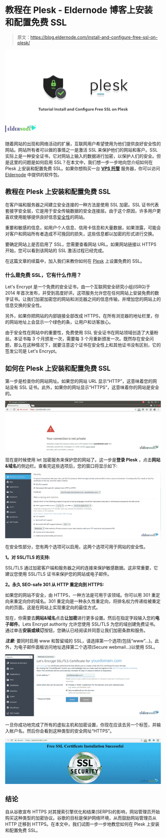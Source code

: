 # 教程在 Plesk - Eldernode 博客上安装和配置免费 SSL

> 原文：<https://blog.eldernode.com/install-and-configure-free-ssl-on-plesk/>

![Tutorial Install and Configure Free SSL on Plesk](img/207f0cd9a1a1a99adc44ab30e8dfee69.png)

随着网站的出现和网络活动的扩展，互联网用户希望使用为他们提供良好安全性的网站。网站所有者可以做的事情之一是激活 SSL 来保护他们的网站和客户。SSL 实际上是一种安全证书，它对网站上输入的数据进行加密，以保护人们的安全。但是这里的问题是如何启用 SSL？在本文中，我们想一步一步地向您介绍如何在 Plesk 上安装和配置免费 SSL。如果你想购买一台 **[VPS 托管](https://eldernode.com/vps-hosting/)** 服务器，你可以访问 [Eldernode](https://eldernode.com/) 中提供的软件包。

## **教程在 Plesk 上安装和配置免费 SSL**

在客户端和服务器之间建立安全连接的一种方法是使用 SSL 加密。SSL 证书代表套接字安全层，它是用于安全传输数据的安全连接层。由于这个原因，许多用户更喜欢使用能够提供良好信息[安全性](https://blog.eldernode.com/tag/security/)的网站。

重要和敏感的信息，如用户个人信息、信用卡信息和大量数据，如果泄露，可能会对客户和网站所有者造成不可挽回的损失，这些信息都以加密的形式进行交换。

要确定网站上是否启用了 SSL，您需要查看网站 URL。如果网站链接以 HTTPS 开始，您可以看到该网站的 SSL 激活过程已经完成。

在这篇文章的续篇中，加入我们来教你如何在 [Plesk](https://blog.eldernode.com/tag/plesk/) 上设置免费的 SSL。

### **什么是免费 SSL，它有什么作用？**

Let's Encrypt 是一个免费的安全证书，由一个互联网安全研究小组(ISRG)于 2014 年首次发布，并受到高度好评。这项服务允许您在任何网站上安装免费的数字证书。让我们加密加密您的网站和浏览器之间的信息传输，并增加您的网站上的信息交换的安全性。

另外，如果你把网站的内部链接全部改成 HTTPS，在所有浏览器的地址栏里，你的网站地址上会显示一个绿色的条，让用户和访客放心。

由于安全性在网站中的重要性，免费使用 SSL 安全证书在网站领域创造了大量粉丝。本证书每 3 个月颁发一次，需要每 3 个月重新颁发一次。既然存在安全问题，那么在这种情况下，就要注意这个证书在安全性上和其他证书没有区别，它的签发公司是 Let's Encrypt。

## **如何在 Plesk** 上安装和配置免费 SSL

第一步是检查你的网站网址。如果您的网站 URL 显示“HTTP”，这意味着您的网站没有 SSL 证书。此外，如果你的网址显示“HTTPS”，这意味着你的网站是安全的。

![How to Install and Configure Free SSL on Plesk](img/3fcf8c92bf9c554280e44feebf231478.png)

现在是时候使用 let 加密服务来保护您的网站了。这一步是**登录 Plesk** ，点击**网站&域名**的侧边栏。查看完这些选项后，您的窗口将显示如下:

![How to Install](img/7a71700d0f0851607d6817f4d7b87721.png)

在安全性部分，您有两个选项可以启用，这两个选项可用于网站的安全性。

**1。对 SSL/TLS 的支持:**

SSL/TLS 通过加密客户端和服务器之间的连接来保护敏感数据。这非常重要，它建议您使用 SSL/TLS 证书来保护您的网站或电子邮件。

**2。永久 SEO-safe 301 从 HTTP 重定向到 HTTPS:**

如果您的网站不安全，由 HTTPS，一种方法是可用于该领域。你可以用 301 重定向来重定向你的域名。301 重定向是一种永久性重定向，将排名权力传递给被重定向的页面。这是在网站上实现重定向的最佳方式。

现在，你需要去**网站&域名**点击**让加密**进行更多设置。然后在指定字段输入您的**电子邮件**。Lets Encrypt authority 允许您使用 SSL/TLS 为您的域创建免费证书。通过单击**安装或续订**按钮，您确认已经阅读并同意让我们加密条款和服务。

***注意:*** 要同时启用 www 和暂留域的 SSL，请选择第一个选项(包括“www”…)。此外，为电子邮件面板访问地址选择第二个选项(Secure webmail…)以使用 SSL。

![setup Free SSL on Plesk](img/808e775670297d1ea39ea1d2185350b9.png)

一旦你成功地完成了所有的虚拟主机和加密设置，你现在应该去另一个标签，并输入帐户名。然后你会看到这种类型的安全网址“HTTPS”。

![free ssl certificate](img/6140e59372923ec07fda7141e98cbb33.png)

## 结论

自从谷歌宣布 HTTPS 对其搜索引擎优化和结果(SERPS)的影响，网站管理员开始购买这种类型的加密协议。谷歌的目标是保护网络环境，从而鼓励网站管理员从 HTTP 迁移到 HTTPS。在本文中，我们试图一步一步地教您如何在 Plesk 上安装和配置免费 SSL。